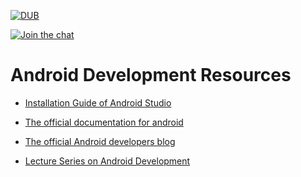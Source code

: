 [![DUB](https://img.shields.io/dub/l/vibe-d.svg?style=flat)](LICENSE)

[![Join the chat](https://img.shields.io/badge/gitter-join%20chat%20%E2%86%92-brightgreen.svg)](https://gitter.im/LNMIIT-Computer-Club/Lobby)


# Android Development Resources

* [Installation Guide of Android Studio](INSTALLATION.md)

* [The official documentation for android](https://developer.android.com/index.html)

* [The official Android developers blog](https://android-developers.googleblog.com/)

+ [Lecture Series on Android Development](https://www.udemy.com/become-an-android-developer-from-scratch/)
